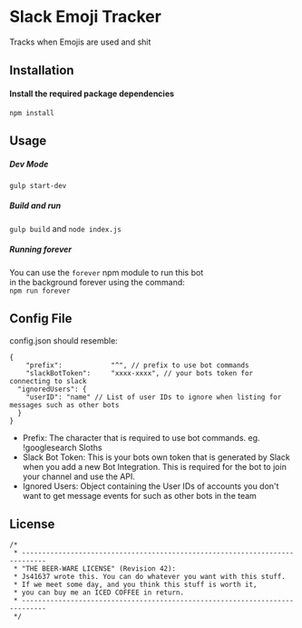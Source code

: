 # Slack Emoji Tracker
Tracks when Emojis are used and shit

## Installation
#### Install the required package dependencies
```npm install```

## Usage
##### Dev Mode
```gulp start-dev```
##### Build and run
```gulp build``` and ```node index.js```
##### Running forever
You can use the `forever` npm module to run this bot  
in the background forever using the command:  
`npm run forever`

## Config File
config.json should resemble:
```
{
	"prefix":            "^", // prefix to use bot commands
	"slackBotToken":     "xxxx-xxxx", // your bots token for connecting to slack
  "ignoredUsers": {
    "userID": "name" // List of user IDs to ignore when listing for messages such as other bots
  }
}
```
* Prefix: The character that is required to use bot commands. eg. !googlesearch Sloths
* Slack Bot Token: This is your bots own token that is generated by Slack when you add a new Bot Integration. This is required for the bot to join your channel and use the API.
* Ignored Users: Object containing the User IDs of accounts you don't want to get message events for such as other bots in the team


## License
```
/*
 * ----------------------------------------------------------------------------
 * "THE BEER-WARE LICENSE" (Revision 42):
 * Js41637 wrote this. You can do whatever you want with this stuff.
 * If we meet some day, and you think this stuff is worth it,
 * you can buy me an ICED COFFEE in return.
 * ----------------------------------------------------------------------------
 */
 ```

